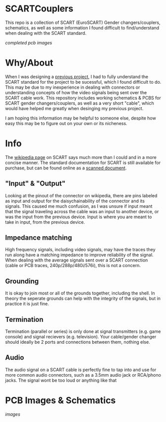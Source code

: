 # SCARTCouplers
This repo is a collection of SCART (EuroSCART) Gender changers/couplers, schematics, as well as some information I found difficult to find/understand when dealing with the SCART standard.

*completed pcb images*

# Why/About

When I was designing a [previous project](https://github.com/circuitsable/SCARTAudioExtractor), I had to fully understand the SCART standard for the project to be sucessful, which I found difficult to do. This may be due to my inexperience in dealing with connectors or understanding concepts of how the video signals being sent over the SCART cable work. This repository includes working schematics & PCBS for SCART gender changers/couplers, as well as a very short "cable", which would have helped me greatly when desinging my previous project.

I am hoping this information may be helpful to someone else, despite how easy this may be to figure out on your own or its nicheness.

# Info

The [wikipedia page](https://en.wikipedia.org/wiki/SCART) on SCART says much more than I could and in a more concise manner. The standard documentation for SCART is still available for purchase, but can be found online as a [scanned document](http://fr.meric.free.fr/Articles/articlesba/stsurtvplat/Scart/BS_EN_50049-1%20Peritelevision%20connector.pdf).

## "Input" & "Output"

Looking at the pinout of the connector on wikipedia, there are pins labeled as input and output for the daisychainability of the connector and its signals. This caused me much confusion, as I was unsure if input meant that the signal traveling across the cable was an input to another device, or was the input from the previous device. Input is where you are meant to take in input, from the previous device. 

## Impedance matching

High frequency signals, including video signals, may have the traces they run along have a matching impedance to improve reliability of the signal. When dealing with the average signals sent over a SCART connection (cable or PCB traces, 240p/288p/480i/576i), this is not a concern.

## Grounding

It is okay to join most or all of the grounds together, including the shell. In theory the seperate grounds can help with the integrity of the signals, but in practice it is just fine.

## Termination

Termination (parallel or series) is only done at signal transmitters (e.g. game console) and signal recievers (e.g. television). Your cable/gender changer should ideally be 2 ports and connections between them, nothing else.

## Audio

The audio signal on a SCART cable is perfectly fine to tap into and use for more common audio connectors, such as a 3.5mm audio jack or RCA/phono jacks. The signal wont be too loud or anything like that

# PCB Images & Schematics

*images*
